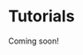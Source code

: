 
# Tutorials

<!-- | Description | |  |
| ---- | ---- | ---- |
| Explicit time stepping (natively supported types) | [Tutorial Link](https://pressio.github.io/pressio-tutorials/html/md_pages_ode_tutorial1.html) | [Source Code](https://github.com/Pressio/pressio-tutorials/blob/main/tutorials/tut_ode_1.cc) |
| Explicit time stepping (custom types) | [Tutorial Link](https://pressio.github.io/pressio-tutorials/html/md_pages_ode_tutorial2.html) | [Source Code](https://github.com/Pressio/pressio-tutorials/blob/main/tutorials/tut_ode_2.cc) |
| Linear decoder (natively supported types) | [Tutorial Link](https://pressio.github.io/pressio-tutorials/html/md_pages_rom_tutorial_lindec.html) | [Source Code](https://github.com/Pressio/pressio-tutorials/blob/main/tutorials/tut_rom_1.cc) |
| Linear decoder (custom types) | [Tutorial Link](https://pressio.github.io/pressio-tutorials/html/md_pages_rom_tutorial_lindec_at.html) | [Source Code](https://github.com/Pressio/pressio-tutorials/blob/main/tutorials/tut_rom_2.cc) |
| Default Galerkin explicit time | [Tutorial Link](https://pressio.github.io/pressio-tutorials/html/md_pages_rom_tutorial2.html) | --- |
| End-to-end demo for Shallow Water Eq. | [Tutorial Link](https://pressio.github.io/pressio-tutorials/html/md_pages_swe_main.html) | [Source Code](https://github.com/Pressio/pressio-tutorials/tree/master/tutorials/swe2d) |
 -->

Coming soon!

